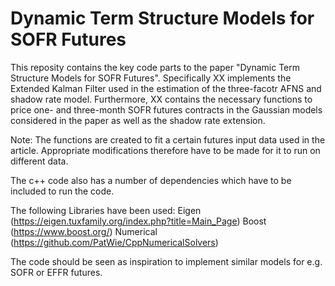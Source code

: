 # Dynamic Term Structure Models for SOFR Futures

This reposity contains the key code parts to the paper "Dynamic Term Structure Models for SOFR Futures".
Specifically XX implements the Extended Kalman Filter used in the estimation of the three-facotr AFNS and shadow rate model.
Furthermore, XX contains the necessary functions to price one- and three-month SOFR futures contracts in the Gaussian models considered in the paper as well as the shadow rate extension.

Note: The functions are created to fit a certain futures input data used in the article. Appropriate modifications therefore have to be made for it to run on different data.

The c++ code also has a number of dependencies which have to be included to run the code.

The following Libraries have been used:
Eigen (https://eigen.tuxfamily.org/index.php?title=Main_Page)
Boost (https://www.boost.org/)
Numerical (https://github.com/PatWie/CppNumericalSolvers)

The code should be seen as inspiration to implement similar models for e.g. SOFR or EFFR futures. 
